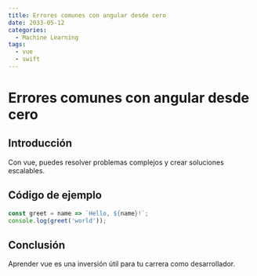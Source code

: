 ```yaml
---
title: Errores comunes con angular desde cero
date: 2033-05-12
categories:
  - Machine Learning
tags:
  - vue
  - swift
---
```


# Errores comunes con angular desde cero

## Introducción

Con vue, puedes resolver problemas complejos y crear soluciones escalables.

## Código de ejemplo

```javascript
const greet = name => `Hello, ${name}!`;
console.log(greet('world'));
```

## Conclusión

Aprender vue es una inversión útil para tu carrera como desarrollador.